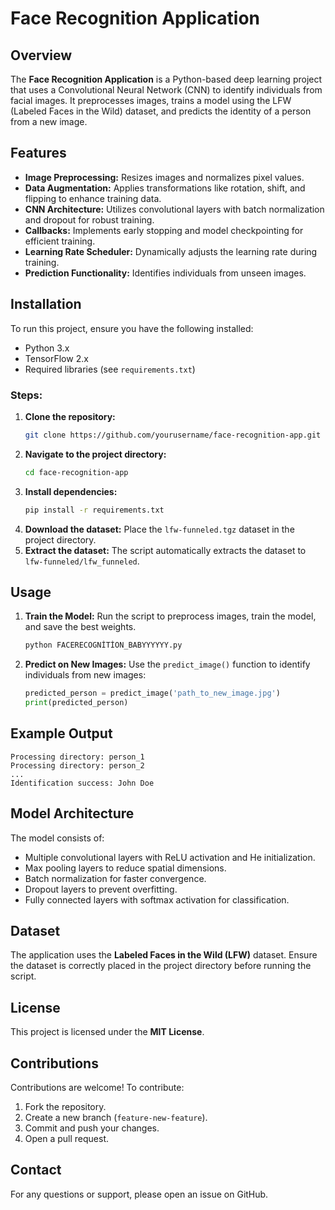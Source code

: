 # Face Recognition Application

## Overview
The **Face Recognition Application** is a Python-based deep learning project that uses a Convolutional Neural Network (CNN) to identify individuals from facial images. It preprocesses images, trains a model using the LFW (Labeled Faces in the Wild) dataset, and predicts the identity of a person from a new image.

## Features
- **Image Preprocessing:** Resizes images and normalizes pixel values.
- **Data Augmentation:** Applies transformations like rotation, shift, and flipping to enhance training data.
- **CNN Architecture:** Utilizes convolutional layers with batch normalization and dropout for robust training.
- **Callbacks:** Implements early stopping and model checkpointing for efficient training.
- **Learning Rate Scheduler:** Dynamically adjusts the learning rate during training.
- **Prediction Functionality:** Identifies individuals from unseen images.

## Installation
To run this project, ensure you have the following installed:
- Python 3.x
- TensorFlow 2.x
- Required libraries (see `requirements.txt`)

### Steps:
1. **Clone the repository:**
   ```bash
   git clone https://github.com/yourusername/face-recognition-app.git
   ```
2. **Navigate to the project directory:**
   ```bash
   cd face-recognition-app
   ```
3. **Install dependencies:**
   ```bash
   pip install -r requirements.txt
   ```
4. **Download the dataset:**
   Place the `lfw-funneled.tgz` dataset in the project directory.
5. **Extract the dataset:**
   The script automatically extracts the dataset to `lfw-funneled/lfw_funneled`.

## Usage
1. **Train the Model:**
   Run the script to preprocess images, train the model, and save the best weights.
   ```bash
   python FACERECOGNİTİON_BABYYYYYY.py
   ```
2. **Predict on New Images:**
   Use the `predict_image()` function to identify individuals from new images:
   ```python
   predicted_person = predict_image('path_to_new_image.jpg')
   print(predicted_person)
   ```

## Example Output
```
Processing directory: person_1
Processing directory: person_2
...
Identification success: John Doe
```

## Model Architecture
The model consists of:
- Multiple convolutional layers with ReLU activation and He initialization.
- Max pooling layers to reduce spatial dimensions.
- Batch normalization for faster convergence.
- Dropout layers to prevent overfitting.
- Fully connected layers with softmax activation for classification.

## Dataset
The application uses the **Labeled Faces in the Wild (LFW)** dataset. Ensure the dataset is correctly placed in the project directory before running the script.

## License
This project is licensed under the **MIT License**.

## Contributions
Contributions are welcome! To contribute:
1. Fork the repository.
2. Create a new branch (`feature-new-feature`).
3. Commit and push your changes.
4. Open a pull request.

## Contact
For any questions or support, please open an issue on GitHub.

